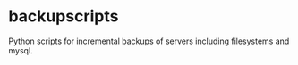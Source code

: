 backupscripts
=============

Python scripts for incremental backups of servers including filesystems and mysql.
